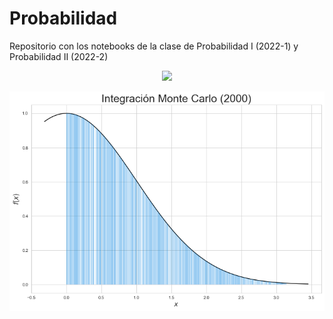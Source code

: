 # Probabilidad
Repositorio con los notebooks de la clase de Probabilidad I (2022-1) y Probabilidad II (2022-2)


<p align="center">
   <img src="https://magiamerlos.com/wp-content/uploads/2020/06/64946-alt2.png"/>
</p>


<p align="center">
   <img src="https://raw.githubusercontent.com/ArathReyes/Probabilidad/main/gallery/montint.png"/>
</p>

